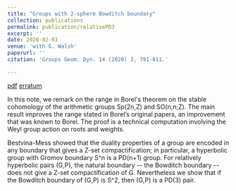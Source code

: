 ```yaml
---
title: "Groups with 2-sphere Bowditch boundary"
collection: publications
permalink: publication/relativePD3
excerpt: ''
date: 2020-02-01
venue: 'with G. Walsh'
paperurl: ''
citation: 'Groups Geom. Dyn. 14 (2020) 3, 791-811.'

---
```


[pdf](http://bena-tshishiku.github.io/files/relativePD3.pdf)
[erratum](http://bena-tshishiku.github.io/files/relativePD3-erratum.pdf)

In this note, we remark on the range in Borel's theorem on the stable cohomology of 
the arithmetic groups Sp(2n,Z) and SO(n,n;Z).  The main result improves the range stated 
in Borel’s original papers, an improvement that was known to Borel. The proof is a technical 
computation involving the Weyl group action on roots and weights.

Bestvina-Mess showed that the duality properties of a group are encoded in any 
boundary that gives a Z-set compactification; in particular, a hyperbolic group 
with Gromov boundary S^n is a PD(n+1) group. For relatively hyperbolic pairs (G,P), 
the natural boundary -- the Bowditch boundary -- does not give a Z-set compactification of G. 
Nevertheless we show that if the Bowditch boundary of (G,P) is S^2, then (G,P) is a PD(3) pair. 

